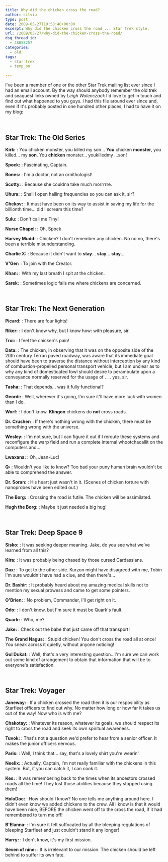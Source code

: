 ```yaml
---
title: Why did the chicken cross the road?
author: silviu
type: post
date: 2009-05-27T19:58:40+00:00
excerpt: Why did the chicken cross the road ... Star Trek style.
url: /2009/05/27/why-did-the-chicken-cross-the-road/
dsq_thread_id:
  - 48858257
categories:
  - old
tags:
  - star trek
  - temp_on

---
```

I've been a member of one or the other Star Trek mailing list ever since I had an email account. By the way should anybody remember the old trek and seaquest links owned by _Leigh Wolenczack_ I'd love to get in touch and find out what happened to you guys. I had this file around ever since and, even if it's probably posted in one hundred other places, I had to have it on my blog:

 

## Star Trek: The Old Series

**Kirk:**
:   You chicken monster, you killed my son&#8230; **You** chicken **monster**, you killed&#8230; my **son**. You **chicken** monster&#8230; youkilledmy &#8230;son!  </p> 

**Spock:**
:   Fascinating, Captain.  </p> 

**Bones:**
:   I'm a doctor, not an ornithologist!  </p> 

**Scotty:**
:   Because she couldna take much morrrrre.  </p> 

**Uhura:**
:   Shall I open hailing frequencies so you can ask it, sir?  </p> 

**Chekov:**
:   It must have been on its way to assist in saving my life for the billionth time&#8230; did I scream this time?  </p> 

**Sulu:**
:   Don't call me Tiny!  </p> 

**Nurse Chapel:**
:   Oh, Spock  </p> 

**Harvey Mudd:**
:   Chicken? I don't remember any chicken. No no no, there's been a terrible misunderstanding.  </p> 

**Charlie X:**
:   Because it didn't want to **stay**&#8230; **stay**&#8230; **stay**&#8230;  </p> 

**V'Ger:**
:   To join with the Creator.  </p> 

**Khan:**
:   With my last breath I spit at the chicken.  </p> 

**Sarek:**
:   Sometimes logic fails me where chickens are concerned.  </p> 

 

## Star Trek: The Next Generation

**Picard:**
:   There are four lights!  </p> 

**Riker:**
:   I don't know why, but I know how: with pleasure, sir.  </p> 

**Troi:**
:   I feel the chicken's pain!  </p> 

**Data:**
:   The chicken, in observing that it was on the opposite side of the 20th century Terran paved roadway, was aware that its immediate goal should have been to traverse the distance without interception by any kind of combustion-propelled personal transport vehicle, but I am unclear as to why any kind of domesticated fowl should desire to perambulate upon a conveyance normally reserved for the usage of . . . yes, sir.  </p> 

**Tasha:**
:   That depends&#8230; was it fully functional?  </p> 

**Geordi:**
:   Well, wherever it's going, I'm sure it'll have more luck with women than I do.  </p> 

**Worf:**
:   I don't know. **Klingon** chickens do **not** cross roads.  </p> 

**Dr. Crusher:**
:   If there's nothing wrong with the chicken, there must be something wrong with the universe.  </p> 

**Wesley:**
:   I'm not sure, but I can figure it out if I reroute these systems and reconfigure the warp field and run a complete internal whootchacallit on the computers and&#8230;  </p> 

**Lwaxana:**
:   Oh, Jean-Luc!  </p> 

**Q:**
:   Wouldn't you like to know? Too bad your puny human brain wouldn't be able to comprehend the answer.  </p> 

**Dr. Soran:**
:   His heart just wasn't in it. (Scenes of chicken torture with nanoprobes have been edited out.)  </p> 

**The Borg:**
:   Crossing the road is futile. The chicken will be assimilated.  </p> 

**Hugh the Borg:**
:   Maybe it just needed a big hug!  </p> 

 

## Star Trek: Deep Space 9

**Sisko:**
:   It was seeking deeper meaning. Jake, do you see what we've learned from all this?  </p> 

**Kira:**
:   It was probably being chased by those cursed Cardassians.  </p> 

**Dax:**
:   To get to the other side. Kurzon might have disagreed with me, Tobin I'm sure wouldn't have had a clue, and then there's&#8230;  </p> 

**Dr. Bashir:**
:   It probably heard about my amazing medical skills not to mention my sexual prowess and came to get some pointers.  </p> 

**O'Brien:**
:   No problem, Commander, I'll get right on it.  </p> 

**Odo:**
:   I don't know, but I'm sure it must be Quark's fault.  </p> 

**Quark:**
:   Who, me?  </p> 

**Jake:**
:   Check out the babe that just came off that transport!  </p> 

**The Grand Nagus:**
:   Stupid chicken! You don't cross the road all at once! You sneak across it quietly, without anyone noticing!  </p> 

**Gul Dukat:**
:   Well, that's a very interesting question&#8230;I'm sure we can work out some kind of arrangement to obtain that information that will be to everyone's satisfaction.  </p> 

 

## Star Trek: Voyager

**Janeway:**
:   If a chicken crossed the road then it is our resposibility as Starfleet officers to find out why. No matter how long or how far it takes us out of the way! Now who is with me?  </p> 

**Chakotay:**
:   Whatever its reason, whatever its goals, we should respect its right to cross the road and seek its own spiritual awareness.  </p> 

**Tuvok:**
:   That's not a question we'd prefer to hear from a senior officer. It makes the junior officers nervous.  </p> 

**Paris:**
:   Well, I think that&#8230; say, that's a lovely shirt you're wearin'.  </p> 

**Neelix:**
:   Actually, Captain, I'm not really familiar with the chickens in this system. But, if you can catch it, I can cook it.  </p> 

**Kes:**
:   It was remembering back to the times when its ancestors crossed roads all the time! They lost those abilities because they stopped using them!  </p> 

**HoloDoc:**
:   How should I know? No one tells me anything around here. I didn't even know we added chickens to the crew. All I know is that it would have been nice, BEFORE the chicken went off to the cross the road, if it had remembered to turn me off!  </p> 

**B'Elanna:**
:   I'm sure it felt suffocated by all the bleeping regulations of bleeping Starfleet and just couldn't stand it any longer!  </p> 

**Harry:**
:   I don't know, it's my first mission.  </p> 

**Seven of nine:**
:   It is irrelevant to our mission. The chicken should be left behind to suffer its own fate.  </p>